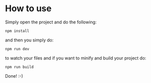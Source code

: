# How to use

Simply open the project and do the following:

```
npm install
```
and then you simply do:
```
npm run dev
```
to watch your files and if you want to minify and build your project do:
```
npm run build
```
Done! :-)
